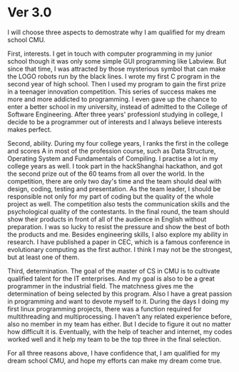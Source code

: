 # Ver 3.0

I will choose three aspects to demostrate why I am qualified for my dream school CMU.

First, interests. I get in touch with computer programming in my junior school though it was only some simple GUI programming like Labview. But since that time, I was attracted by those mysterious symbol that can make the LOGO robots run by the black lines. I wrote my first C program in the second year of high school. Then I used my program to gain the first prize in a teenager innovation competition. This series of success makes me more and more addicted to programming. I even gave up the chance to enter a better school in my university, instead of admitted to the College of Software Engineering. After three years' professionl studying in college, I decide to be a programmer out of interests and I always believe interests makes perfect.

Second, ability. During my four college years, I ranks the first in the college and scores A in most of the profession course, such as Data Structure, Operating System and Fundamentals of Compiling. I practise a lot in my college years as well. I took part in the hackShanghai hackathon, and got the second prize out of the 60 teams from all over the world. In the competition, there are only two day's time and the team should deal with design, coding, testing and presentation. As the team leader, I should be responsible not only for my part of coding but the quality of the whole project as well. The competition also tests the communication skills and the psychological quality of the contestants. In the final round, the team should show their products in front of all of the audience in English without preparation. I was so lucky to resist the pressure and show the best of both the products and me. Besides engineering skills, I also explore my ability in research. I have published a paper in CEC, which is a famous conference in evolutionary computing as the first author. I think I may not be the strongest, but at least one of them.

Third, determination. The goal of the master of CS in CMU is to cultivate qualified talent for the IT enterprises. And my goal is also to be a great programmer in the industrial field. The matchness gives me the determination of being selected by this program. Also I have a great passion in programming and want to devote myself to it. During the days I doing my first linux programming projects, there was a function required for multithreading and multiprocessing. I haven't any related experience before, also no member in my team has either. But I decide to figure it out no matter how difficult it is. Eventually, with the help of teacher and internet, my codes worked well and it help my team to be the top three in the final selection.

For all three reasons above, I have confidence that, I am qualified for my dream school CMU, and hope my efforts can make my dream come true.

